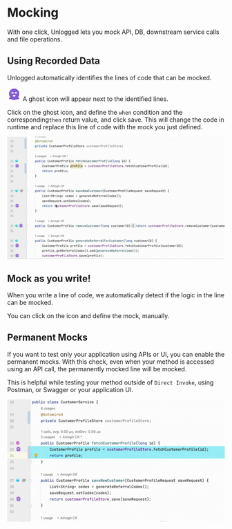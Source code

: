 # Mocking

With one click, Unlogged lets you mock API, DB, downstream service calls and file operations.

## Using Recorded Data

Unlogged automatically identifies the lines of code that can be mocked. 


![](assets/images/ghost.svg) A ghost icon will appear next to the identified lines. 

Click on the ghost icon, and define the ```when``` condition and the corresponding```then``` return value, and click save. This will change the code in runtime and replace this line of code with the mock you just defined.

![](assets/images/mocking.gif)

## Mock as you write!

When you write a line of code, we automatically detect if the logic in the line can be mocked. 

You can click on the icon and define the mock, manually.

## Permanent Mocks

If you want to test only your application using APIs or UI, you can enable the permanent mocks. With this check, even when your method is accessed using an API call, the permanently mocked line will be mocked.

This is helpful while testing your method outside of ```Direct Invoke```, using Postman, or Swagger or your application UI.

![](assets/images/permocking.gif)
